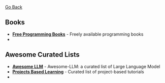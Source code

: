 [Go Back](https://rmelendez.net)

## Books
- [**Free Programming Books**](https://github.com/EbookFoundation/free-programming-books) - Freely available programming books
- 

## Awesome Curated Lists
- [**Awesome LLM**](https://github.com/Hannibal046/Awesome-LLM) - Awesome-LLM: a curated list of Large Language Model
- [**Projects Based Learning**](https://github.com/practical-tutorials/project-based-learning) -  Curated list of project-based tutorials 
- 